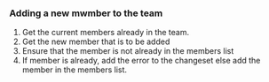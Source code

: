 ### Adding a new mwmber to the team

1. Get the current members already in the team.
2. Get the new member that is to be added
3. Ensure that the member is not already in the members list
4. If member is already, add the error to the changeset else add the member in the members list.

